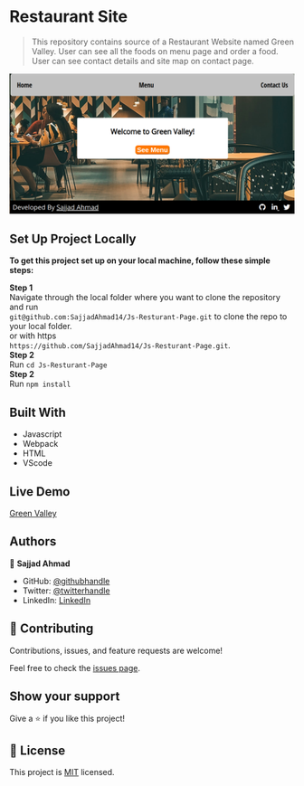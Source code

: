 # Restaurant Site

> This repository contains source of a Restaurant Website named Green Valley.
 User can see all the foods on menu page and order a food.
 User can see contact details and site map on contact page.

![screenshot](./src/images/screenshot.png)

## Set Up Project Locally

**To get this project set up on your local machine, follow these simple steps:**

**Step 1**<br>
Navigate through the local folder where you want to clone the repository and run<br>
`git@github.com:SajjadAhmad14/Js-Resturant-Page.git` to clone the repo to your local folder.<br>
or with https<br>
`https://github.com/SajjadAhmad14/Js-Resturant-Page.git`.<br>
**Step 2**<br>
Run `cd Js-Resturant-Page`<br>
**Step 2**<br>
Run `npm install`<br>

## Built With

- Javascript
- Webpack
- HTML
- VScode

## Live Demo

<a href = 'https://greenontop.netlify.app/' target = 'blank'>Green Valley</a>

## Authors

👤 **Sajjad Ahmad**

- GitHub: [@githubhandle](https://github.com/SajjadAhmad14)
- Twitter: [@twitterhandle](https://twitter.com/Sajjad_Ahmad14)
- LinkedIn: [LinkedIn](https://www.linkedin.com/in/sajjadahmad14)

## 🤝 Contributing

Contributions, issues, and feature requests are welcome!

Feel free to check the [issues page](https://github.com/SajjadAhmad14/Js-Resturant-Page/issues).

## Show your support

Give a ⭐️ if you like this project!

## 📝 License

This project is [MIT](lic.url) licensed.